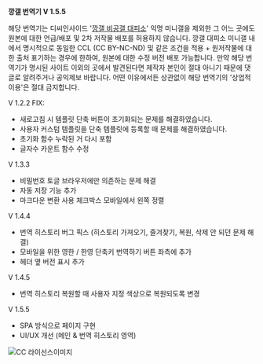 **깡갤 번역기 V 1.5.5**

해당 번역기는 디씨인사이드 '[깡갤 비공갤 대피소](https://gall.dcinside.com/mini/tincans)' 익명 미니갤을 제외한 그 어느 곳에도 원본에 대한 언급/배포 및 2차 저작물 배포를 허용하지 않습니다. 깡갤 대피소 미니갤 내에서 명시적으로 동일한 CCL (CC BY-NC-ND) 및 같은 조건을 적용 + 원저작물에 대한 출처 표기하는 경우에 한하여, 원본에 대한 수정 버전 배포 가능합니다. 만약 해당 번역기가 명시된 사이트 이외의 곳에서 발견된다면 제작자 본인이 절대 아니기 때문에 댓글로 알려주거나 공익제보 바랍니다. 어떤 이유에서든 상관없이 해당 번역기의 '상업적 이용'은 절대 금지합니다.

V 1.2.2
FIX:
- 새로고침 시 템플릿 단축 버튼이 초기화되는 문제를 해결하였습니다.
- 사용자 커스텀 템플릿을 단축 템플릿에 등록할 때 문제를 해결하였습니다.
- 초기화 함수 누락된 거 다시 포함
- 글자수 카운트 함수 수정

V 1.3.3
- 비밀번호 토글 브라우저에만 의존하는 문제 해결
- 자동 저장 기능 추가
- 마크다운 변환 사용 체크박스 모바일에서 왼쪽 정렬

V 1.4.4
- 번역 히스토리 버그 픽스 (히스토리 가져오기, 즐겨찾기, 복원, 삭제 안 되던 문제 해결)
- 모바일을 위한 영한 / 한영 단축키 번역하기 버튼 좌측에 추가
- 헤더 옆 버전 표시 추가

V 1.4.5
- 번역 히스토리 복원할 때 사용자 지정 색상으로 복원되도록 변경

V 1.5.5
- SPA 방식으로 페이지 구현
- UI/UX 개선 (메인 & 번역 히스토리 영역)

![CC 라이선스이미지](https://files.catbox.moe/1d3xez.png)